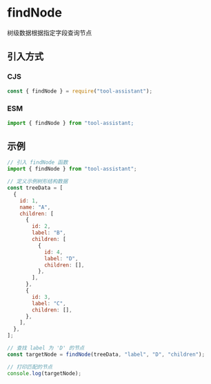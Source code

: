 # findNode

树级数据根据指定字段查询节点

## 引入方式

### CJS

```javascript
const { findNode } = require("tool-assistant");
```

### ESM

```javascript
import { findNode } from "tool-assistant;
```

## 示例

```javascript
// 引入 findNode 函数
import { findNode } from "tool-assistant";

// 定义示例树形结构数据
const treeData = [
  {
    id: 1,
    name: "A",
    children: [
      {
        id: 2,
        label: "B",
        children: [
          {
            id: 4,
            label: "D",
            children: [],
          },
        ],
      },
      {
        id: 3,
        label: "C",
        children: [],
      },
    ],
  },
];

// 查找 label 为 'D' 的节点
const targetNode = findNode(treeData, "label", "D", "children");

// 打印匹配的节点
console.log(targetNode);
```
